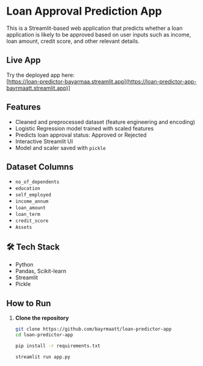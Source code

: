 # Loan Approval Prediction App

This is a Streamlit-based web application that predicts whether a loan application is likely to be approved based on user inputs such as income, loan amount, credit score, and other relevant details.

## Live App
   Try the deployed app here:  
   [https://loan-predictor-bayarmaa.streamlit.app](https://loan-predictor-app-bayrmaatt.streamlit.app)]

## Features
- Cleaned and preprocessed dataset (feature engineering and encoding)
- Logistic Regression model trained with scaled features
- Predicts loan approval status: Approved or Rejected
- Interactive Streamlit UI
- Model and scaler saved with `pickle`

##  Dataset Columns
- `no_of_dependents`
- `education`
- `self_employed`
- `income_annum`
- `loan_amount`
- `loan_term`
- `credit_score`
- `Assets`

## 🛠 Tech Stack
- Python
- Pandas, Scikit-learn
- Streamlit
- Pickle

## How to Run

1. **Clone the repository**  
   ```bash
   git clone https://github.com/bayrmaatt/loan-predictor-app
   cd loan-predictor-app
   
   pip install -r requirements.txt

   streamlit run app.py
